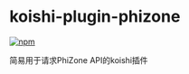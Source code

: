 # koishi-plugin-phizone

[![npm](https://img.shields.io/npm/v/koishi-plugin-phizone?style=flat-square)](https://www.npmjs.com/package/koishi-plugin-phizone)

简易用于请求PhiZone API的koishi插件
